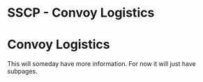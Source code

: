 # SSCP - Convoy Logistics

# Convoy Logistics

This will someday have more information. For now it will just have subpages.

